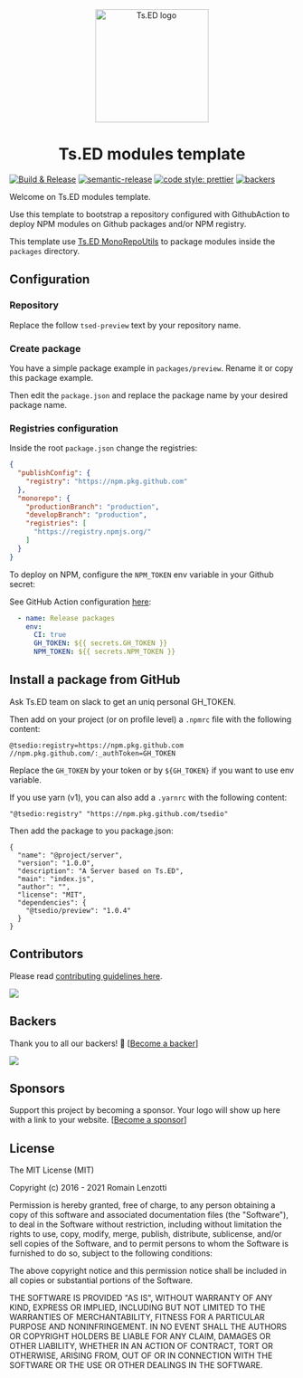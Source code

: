 <div style="text-align: center;" align="center">
 <a href="https://tsed.io" target="_blank"><img src="https://tsed.io/tsed-og.png" width="200" alt="Ts.ED logo"/></a><br />
</div>

<h1 class="text-align: center;" align="center">Ts.ED modules template</h1>

[![Build & Release](https://github.com/tsedio/tsed-modules-template/actions/workflows/build.yml/badge.svg)](https://github.com/tsedio/tsed-modules-template/actions/workflows/build.yml)
[![semantic-release](https://img.shields.io/badge/%20%20%F0%9F%93%A6%F0%9F%9A%80-semantic--release-e10079.svg)](https://github.com/semantic-release/semantic-release)
[![code style: prettier](https://img.shields.io/badge/code_style-prettier-ff69b4.svg?style=flat-square)](https://github.com/prettier/prettier)
[![backers](https://opencollective.com/tsed/tiers/badge.svg)](https://opencollective.com/tsed)

Welcome on Ts.ED modules template. 

Use this template to bootstrap a repository configured with GithubAction to deploy NPM modules on Github packages and/or NPM
registry. 

This template use [Ts.ED MonoRepoUtils](https://github.com/tsedio/tsed-monorepo-utils) to package modules inside the `packages` directory.

## Configuration
### Repository

Replace the follow `tsed-preview` text by your repository name.

### Create package

You have a simple package example in `packages/preview`. Rename it or copy this package example.

Then edit the `package.json` and replace the package name by your desired package name.

### Registries configuration

Inside the root `package.json` change the registries:

```json
{
  "publishConfig": {
    "registry": "https://npm.pkg.github.com"
  },
  "monorepo": {
    "productionBranch": "production",
    "developBranch": "production",
    "registries": [
      "https://registry.npmjs.org/"
    ]
  }
}
```

To deploy on NPM, configure the `NPM_TOKEN` env variable in your Github secret:

See GitHub Action configuration [here](https://github.com/tsedio/tsed-modules-template/blob/production/.github/workflows/build.yml#L75):

```yaml
  - name: Release packages
    env:
      CI: true
      GH_TOKEN: ${{ secrets.GH_TOKEN }}
      NPM_TOKEN: ${{ secrets.NPM_TOKEN }}
```



## Install a package from GitHub

Ask Ts.ED team on slack to get an uniq personal GH_TOKEN.

Then add on your project (or on profile level) a `.npmrc` file with the following content:

```
@tsedio:registry=https://npm.pkg.github.com
//npm.pkg.github.com/:_authToken=GH_TOKEN
```

Replace the `GH_TOKEN` by your token or by `${GH_TOKEN}` if you want to use env variable.

If you use yarn (v1), you can also add a `.yarnrc` with the following content:

```
"@tsedio:registry" "https://npm.pkg.github.com/tsedio"
```

Then add the package to you package.json:

```
{
  "name": "@project/server",
  "version": "1.0.0",
  "description": "A Server based on Ts.ED",
  "main": "index.js",
  "author": "",
  "license": "MIT",
  "dependencies": {
    "@tsedio/preview": "1.0.4"
  }
}
```

## Contributors
Please read [contributing guidelines here](./CONTRIBUTING.md).

<a href="https://github.com/tsedio/tsed/graphs/contributors"><img src="https://opencollective.com/tsed/contributors.svg?width=890" /></a>


## Backers

Thank you to all our backers! 🙏 [[Become a backer](https://opencollective.com/tsed#backer)]

<a href="https://opencollective.com/tsed#backers" target="_blank"><img src="https://opencollective.com/tsed/tiers/backer.svg?width=890"></a>


## Sponsors

Support this project by becoming a sponsor. Your logo will show up here with a link to your website. [[Become a sponsor](https://opencollective.com/tsed#sponsor)]

## License

The MIT License (MIT)

Copyright (c) 2016 - 2021 Romain Lenzotti

Permission is hereby granted, free of charge, to any person obtaining a copy of this software and associated documentation files (the "Software"), to deal in the Software without restriction, including without limitation the rights to use, copy, modify, merge, publish, distribute, sublicense, and/or sell copies of the Software, and to permit persons to whom the Software is furnished to do so, subject to the following conditions:

The above copyright notice and this permission notice shall be included in all copies or substantial portions of the Software.

THE SOFTWARE IS PROVIDED "AS IS", WITHOUT WARRANTY OF ANY KIND, EXPRESS OR IMPLIED, INCLUDING BUT NOT LIMITED TO THE WARRANTIES OF MERCHANTABILITY, FITNESS FOR A PARTICULAR PURPOSE AND NONINFRINGEMENT. IN NO EVENT SHALL THE AUTHORS OR COPYRIGHT HOLDERS BE LIABLE FOR ANY CLAIM, DAMAGES OR OTHER LIABILITY, WHETHER IN AN ACTION OF CONTRACT, TORT OR OTHERWISE, ARISING FROM, OUT OF OR IN CONNECTION WITH THE SOFTWARE OR THE USE OR OTHER DEALINGS IN THE SOFTWARE.

